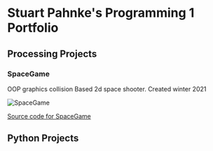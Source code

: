 # Stuart Pahnke's Programming 1 Portfolio

## Processing Projects

### SpaceGame
OOP graphics collision Based 2d space shooter. Created winter 2021

![SpaceGame]()

[Source code for SpaceGame]()

## Python Projects
